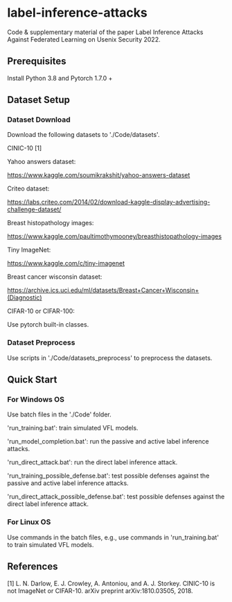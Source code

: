 # label-inference-attacks
Code &amp; supplementary material of the paper Label Inference Attacks Against Federated Learning on Usenix Security 2022.

## Prerequisites
Install Python 3.8 and Pytorch 1.7.0 +

## Dataset Setup
### Dataset Download
Download the following datasets to './Code/datasets'.

CINIC-10 [1]

Yahoo answers dataset:

https://www.kaggle.com/soumikrakshit/yahoo-answers-dataset

Criteo dataset:

https://labs.criteo.com/2014/02/download-kaggle-display-advertising-challenge-dataset/

Breast histopathology images: 

https://www.kaggle.com/paultimothymooney/breasthistopathology-images

Tiny ImageNet:

https://www.kaggle.com/c/tiny-imagenet

Breast cancer wisconsin dataset:

https://archive.ics.uci.edu/ml/datasets/Breast+Cancer+Wisconsin+(Diagnostic)

CIFAR-10 or CIFAR-100:

Use pytorch built-in classes.

### Dataset Preprocess
Use scripts in './Code/datasets_preprocess' to preprocess the datasets.

## Quick Start
### For Windows OS
Use batch files in the './Code' folder.

'run_training.bat':
train simulated VFL models.

'run_model_completion.bat':
run the passive and active label inference attacks.

'run_direct_attack.bat':
run the direct label inference attack.

'run_training_possible_defense.bat':
test possible defenses against the passive and active label inference attacks.

'run_direct_attack_possible_defense.bat':
test possible defenses against the direct label inference attack.
### For Linux OS
Use commands in the batch files, e.g., use commands in 'run_training.bat' to train simulated VFL models.

## References
[1] L. N. Darlow, E. J. Crowley, A. Antoniou, and A. J.
Storkey. CINIC-10 is not ImageNet or CIFAR-10. arXiv
preprint arXiv:1810.03505, 2018.